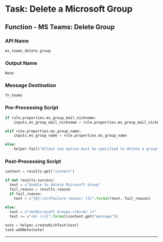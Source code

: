 <!--
    DO NOT MANUALLY EDIT THIS FILE
    THIS FILE IS AUTOMATICALLY GENERATED WITH resilient-sdk codegen
-->

# Task: Delete a Microsoft Group

## Function - MS Teams: Delete Group

### API Name
`ms_teams_delete_group`

### Output Name
`None`

### Message Destination
`fn_teams`

### Pre-Processing Script
```python
if rule.properties.ms_group_mail_nickname:
    inputs.ms_group_mail_nickname = rule.properties.ms_group_mail_nickname

elif rule.properties.ms_group_name:
    inputs.ms_group_name = rule.properties.ms_group_name

else:
    helper.fail("Atlest one option must be specified to delete a group")
```

### Post-Processing Script
```python
content = results.get("content")

if not results.success:
  text = u"Unable to delete Microsoft Group"
  fail_reason = results.reason
  if fail_reason:
    text = u"{0}:\n\tFailure reason: {1}".format(text, fail_reason)
    
else:
  text = u"<b>Microsoft Groups:</b><br />"
  text += u"<br />{}".format(content.get("message"))

note = helper.createRichText(text)
task.addNote(note)

```

---

